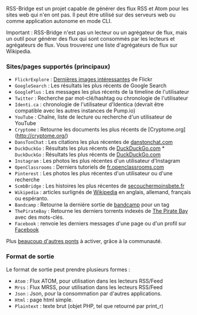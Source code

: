 RSS-Bridge est un projet capable de générer des flux RSS et Atom pour les sites web qui n'en ont pas. Il peut être utilisé sur des serveurs web ou comme application autonome en mode CLI.

Important : RSS-Bridge n'est pas un lecteur ou un agrégateur de flux, mais un outil pour générer des flux qui sont consommés par les lecteurs et agrégateurs de flux. Vous trouverez une liste d'agrégateurs de flux sur Wikipedia.

### Sites/pages supportés (principaux)

 * `FlickrExplore` : [Dernières images intéressantes](http://www.flickr.com/explore) de Flickr
 * `GoogleSearch` : Les résultats les plus récents de Google Search
 * `GooglePlus` : Les messages les plus récents de la timeline de l'utilisateur
 * `Twitter` : Recherche par mot-clé/hashtag ou chronologie de l'utilisateur
 * `Identi.ca` : chronologie de l'utilisateur d'Identica (devrait être compatible avec les autres instances de Pump.io)
 * `YouTube` : Chaîne, liste de lecture ou recherche d'un utilisateur de YouTube
 * `Cryptome` : Retourne les documents les plus récents de [Cryptome.org] (http://cryptome.org/)
 * `DansTonChat` : Les citations les plus récentes de [danstonchat.com](http://danstonchat.com/)
 * `DuckDuckGo` : Résultats les plus récents de [DuckDuckGo.com](https://duckduckgo.com/) * `DuckDuckGo` : Résultats les plus récents de [DuckDuckGo.com](https://duckduckgo.com/)
 * `Instagram` : Les photos les plus récentes d'un utilisateur d'Instagram
 * `OpenClassrooms` : Derniers tutoriels de [fr.openclassrooms.com](http://fr.openclassrooms.com/)
 * `Pinterest` : Les photos les plus récentes d'un utilisateur ou d'une recherche
 * `ScmbBridge` : Les histoires les plus récentes de [secouchermoinsbete.fr](http://secouchermoinsbete.fr/)
 * `Wikipedia` : articles surlignés de [Wikipedia](https://wikipedia.org/) en anglais, allemand, français ou espéranto.
* `Bandcamp` : Retourne la dernière sortie de [bandcamp](https://bandcamp.com/) pour un tag
 * `ThePirateBay` : Retourne les derniers torrents indexés de [The Pirate Bay](https://thepiratebay.se/) avec des mots-clés.
 * `Facebook` : renvoie les derniers messages d'une page ou d'un profil sur [Facebook](https://facebook.com/)

Plus [beaucoup d'autres ponts](https://github.com/RSS-Bridge/rss-bridge/tree/master/bridges) à activer, grâce à la communauté.

 ### Format de sortie

Le format de sortie peut prendre plusieurs formes :

 * `Atom` : Flux ATOM, pour utilisation dans les lecteurs RSS/Feed
 * `Mrss` : Flux MRSS, pour utilisation dans les lecteurs RSS/Feed
 * `Json` : Json, pour la consommation par d'autres applications.
 * `Html` : page html simple.
 * `Plaintext` : texte brut (objet PHP, tel que retourné par print_r)
